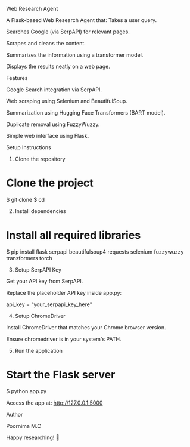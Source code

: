 Web Research Agent

A Flask-based Web Research Agent that:
Takes a user query.

Searches Google (via SerpAPI) for relevant pages.

Scrapes and cleans the content.

Summarizes the information using a transformer model.

Displays the results neatly on a web page.

Features

Google Search integration via SerpAPI.

Web scraping using Selenium and BeautifulSoup.

Summarization using Hugging Face Transformers (BART model).

Duplicate removal using FuzzyWuzzy.

Simple web interface using Flask.

Setup Instructions

1. Clone the repository

# Clone the project
$ git clone <repository-link>
$ cd <project-folder>

2. Install dependencies

# Install all required libraries
$ pip install flask serpapi beautifulsoup4 requests selenium fuzzywuzzy transformers torch

3. Setup SerpAPI Key

Get your API key from SerpAPI.

Replace the placeholder API key inside app.py:

api_key = "your_serpapi_key_here"

4. Setup ChromeDriver

Install ChromeDriver that matches your Chrome browser version.

Ensure chromedriver is in your system's PATH.

5. Run the application

# Start the Flask server
$ python app.py

Access the app at: http://127.0.0.1:5000



Author

Poornima M.C

Happy researching! 🚀

